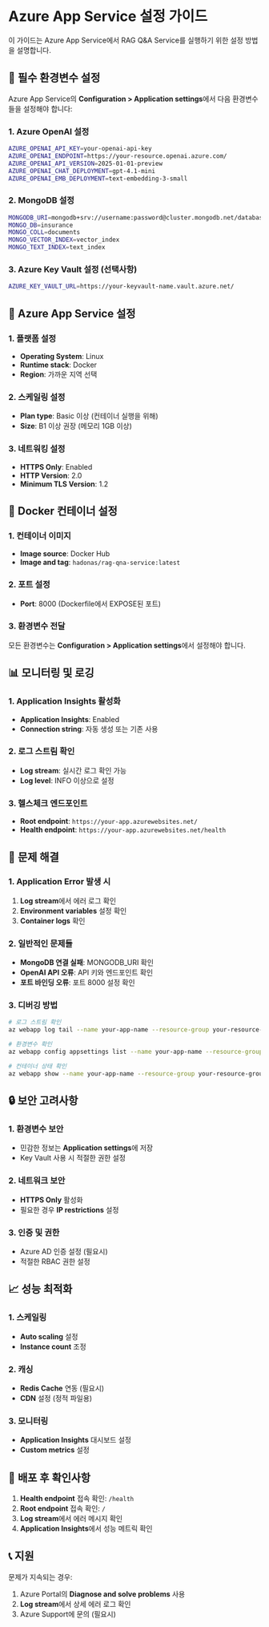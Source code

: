 # Azure App Service 설정 가이드

이 가이드는 Azure App Service에서 RAG Q&A Service를 실행하기 위한 설정 방법을 설명합니다.

## 🚀 필수 환경변수 설정

Azure App Service의 **Configuration > Application settings**에서 다음 환경변수들을 설정해야 합니다:

### 1. Azure OpenAI 설정
```bash
AZURE_OPENAI_API_KEY=your-openai-api-key
AZURE_OPENAI_ENDPOINT=https://your-resource.openai.azure.com/
AZURE_OPENAI_API_VERSION=2025-01-01-preview
AZURE_OPENAI_CHAT_DEPLOYMENT=gpt-4.1-mini
AZURE_OPENAI_EMB_DEPLOYMENT=text-embedding-3-small
```

### 2. MongoDB 설정
```bash
MONGODB_URI=mongodb+srv://username:password@cluster.mongodb.net/database?retryWrites=true&w=majority
MONGO_DB=insurance
MONGO_COLL=documents
MONGO_VECTOR_INDEX=vector_index
MONGO_TEXT_INDEX=text_index
```

### 3. Azure Key Vault 설정 (선택사항)
```bash
AZURE_KEY_VAULT_URL=https://your-keyvault-name.vault.azure.net/
```

## 🔧 Azure App Service 설정

### 1. 플랫폼 설정
- **Operating System**: Linux
- **Runtime stack**: Docker
- **Region**: 가까운 지역 선택

### 2. 스케일링 설정
- **Plan type**: Basic 이상 (컨테이너 실행을 위해)
- **Size**: B1 이상 권장 (메모리 1GB 이상)

### 3. 네트워킹 설정
- **HTTPS Only**: Enabled
- **HTTP Version**: 2.0
- **Minimum TLS Version**: 1.2

## 🐳 Docker 컨테이너 설정

### 1. 컨테이너 이미지
- **Image source**: Docker Hub
- **Image and tag**: `hadonas/rag-qna-service:latest`

### 2. 포트 설정
- **Port**: 8000 (Dockerfile에서 EXPOSE된 포트)

### 3. 환경변수 전달
모든 환경변수는 **Configuration > Application settings**에서 설정해야 합니다.

## 📊 모니터링 및 로깅

### 1. Application Insights 활성화
- **Application Insights**: Enabled
- **Connection string**: 자동 생성 또는 기존 사용

### 2. 로그 스트림 확인
- **Log stream**: 실시간 로그 확인 가능
- **Log level**: INFO 이상으로 설정

### 3. 헬스체크 엔드포인트
- **Root endpoint**: `https://your-app.azurewebsites.net/`
- **Health endpoint**: `https://your-app.azurewebsites.net/health`

## 🚨 문제 해결

### 1. Application Error 발생 시
1. **Log stream**에서 에러 로그 확인
2. **Environment variables** 설정 확인
3. **Container logs** 확인

### 2. 일반적인 문제들
- **MongoDB 연결 실패**: MONGODB_URI 확인
- **OpenAI API 오류**: API 키와 엔드포인트 확인
- **포트 바인딩 오류**: 포트 8000 설정 확인

### 3. 디버깅 방법
```bash
# 로그 스트림 확인
az webapp log tail --name your-app-name --resource-group your-resource-group

# 환경변수 확인
az webapp config appsettings list --name your-app-name --resource-group your-resource-group

# 컨테이너 상태 확인
az webapp show --name your-app-name --resource-group your-resource-group
```

## 🔒 보안 고려사항

### 1. 환경변수 보안
- 민감한 정보는 **Application settings**에 저장
- Key Vault 사용 시 적절한 권한 설정

### 2. 네트워크 보안
- **HTTPS Only** 활성화
- 필요한 경우 **IP restrictions** 설정

### 3. 인증 및 권한
- Azure AD 인증 설정 (필요시)
- 적절한 RBAC 권한 설정

## 📈 성능 최적화

### 1. 스케일링
- **Auto scaling** 설정
- **Instance count** 조정

### 2. 캐싱
- **Redis Cache** 연동 (필요시)
- **CDN** 설정 (정적 파일용)

### 3. 모니터링
- **Application Insights** 대시보드 설정
- **Custom metrics** 설정

## 🚀 배포 후 확인사항

1. **Health endpoint** 접속 확인: `/health`
2. **Root endpoint** 접속 확인: `/`
3. **Log stream**에서 에러 메시지 확인
4. **Application Insights**에서 성능 메트릭 확인

## 📞 지원

문제가 지속되는 경우:
1. Azure Portal의 **Diagnose and solve problems** 사용
2. **Log stream**에서 상세 에러 로그 확인
3. Azure Support에 문의 (필요시)
